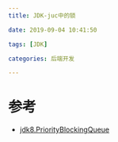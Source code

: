```yaml
---
title: JDK-juc中的锁

date: 2019-09-04 10:41:50

tags: [JDK]

categories: 后端开发

---
```


# 参考
* [jdk8.PriorityBlockingQueue](https://docs.oracle.com/javase/8/docs/api/java/util/concurrent/PriorityBlockingQueue.html) 
